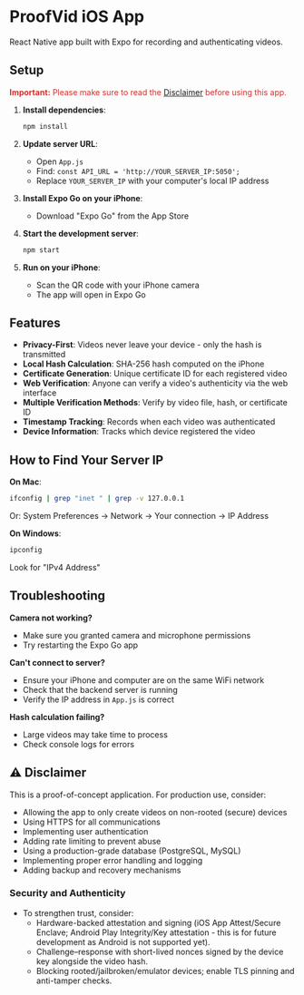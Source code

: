 # ProofVid iOS App

React Native app built with Expo for recording and authenticating videos.

## Setup

<p style="color:#d32f2f; margin-top: 8px;">
  <strong>Important:</strong> Please make sure to read the <a href="#disclaimer">Disclaimer</a> before using this app.
</p>

1. **Install dependencies**:
   ```bash
   npm install
   ```

2. **Update server URL**:
   - Open `App.js`
   - Find: `const API_URL = 'http://YOUR_SERVER_IP:5050';`
   - Replace `YOUR_SERVER_IP` with your computer's local IP address

3. **Install Expo Go on your iPhone**:
   - Download "Expo Go" from the App Store

4. **Start the development server**:
   ```bash
   npm start
   ```

5. **Run on your iPhone**:
   - Scan the QR code with your iPhone camera
   - The app will open in Expo Go

## Features

- **Privacy-First**: Videos never leave your device - only the hash is transmitted
- **Local Hash Calculation**: SHA-256 hash computed on the iPhone
- **Certificate Generation**: Unique certificate ID for each registered video
- **Web Verification**: Anyone can verify a video's authenticity via the web interface
- **Multiple Verification Methods**: Verify by video file, hash, or certificate ID
- **Timestamp Tracking**: Records when each video was authenticated
- **Device Information**: Tracks which device registered the video


## How to Find Your Server IP

**On Mac**:
```bash
ifconfig | grep "inet " | grep -v 127.0.0.1
```

Or: System Preferences → Network → Your connection → IP Address

**On Windows**:
```bash
ipconfig
```

Look for "IPv4 Address"

## Troubleshooting

**Camera not working?**
- Make sure you granted camera and microphone permissions
- Try restarting the Expo Go app

**Can't connect to server?**
- Ensure your iPhone and computer are on the same WiFi network
- Check that the backend server is running
- Verify the IP address in `App.js` is correct

**Hash calculation failing?**
- Large videos may take time to process
- Check console logs for errors

<a id="disclaimer"></a>
## ⚠️ Disclaimer

This is a proof-of-concept application. For production use, consider:
- Allowing the app to only create videos on non-rooted (secure) devices
- Using HTTPS for all communications
- Implementing user authentication
- Adding rate limiting to prevent abuse
- Using a production-grade database (PostgreSQL, MySQL)
- Implementing proper error handling and logging
- Adding backup and recovery mechanisms

### Security and Authenticity

- To strengthen trust, consider:
  - Hardware-backed attestation and signing (iOS App Attest/Secure Enclave; Android Play Integrity/Key attestation - this is for future development as Android is not supported yet).
  - Challenge–response with short-lived nonces signed by the device key alongside the video hash.
  - Blocking rooted/jailbroken/emulator devices; enable TLS pinning and anti-tamper checks.

